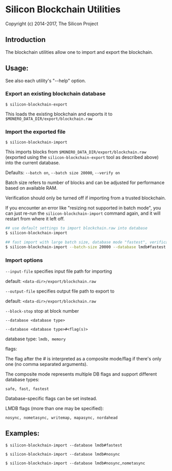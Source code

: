 # Silicon Blockchain Utilities

Copyright (c) 2014-2017, The Silicon Project

## Introduction

The blockchain utilities allow one to import and export the blockchain.

## Usage:

See also each utility's "--help" option.

### Export an existing blockchain database

`$ silicon-blockchain-export`

This loads the existing blockchain and exports it to `$MONERO_DATA_DIR/export/blockchain.raw`

### Import the exported file

`$ silicon-blockchain-import`

This imports blocks from `$MONERO_DATA_DIR/export/blockchain.raw` (exported using the
`silicon-blockchain-export` tool as described above) into the current database.

Defaults: `--batch on`, `--batch size 20000`, `--verify on`

Batch size refers to number of blocks and can be adjusted for performance based on available RAM.

Verification should only be turned off if importing from a trusted blockchain.

If you encounter an error like "resizing not supported in batch mode", you can just re-run
the `silicon-blockchain-import` command again, and it will restart from where it left off.

```bash
## use default settings to import blockchain.raw into database
$ silicon-blockchain-import

## fast import with large batch size, database mode "fastest", verification off
$ silicon-blockchain-import --batch-size 20000 --database lmdb#fastest --verify off

```

### Import options

`--input-file`
specifies input file path for importing

default: `<data-dir>/export/blockchain.raw`

`--output-file`
specifies output file path to export to

default: `<data-dir>/export/blockchain.raw`

`--block-stop`
stop at block number

`--database <database type>`

`--database <database type>#<flag(s)>`

database type: `lmdb, memory`

flags:

The flag after the # is interpreted as a composite mode/flag if there's only
one (no comma separated arguments).

The composite mode represents multiple DB flags and support different database types:

`safe, fast, fastest`

Database-specific flags can be set instead.

LMDB flags (more than one may be specified):

`nosync, nometasync, writemap, mapasync, nordahead`

## Examples:

```
$ silicon-blockchain-import --database lmdb#fastest

$ silicon-blockchain-import --database lmdb#nosync

$ silicon-blockchain-import --database lmdb#nosync,nometasync
```
